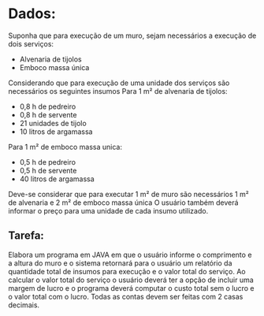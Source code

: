 Dados:
===============

Suponha que para execução de um muro, sejam necessários a execução de dois serviços:
- Alvenaria de tijolos
- Emboco massa única

Considerando que para execução de uma unidade dos serviços são necessários os seguintes insumos
Para 1 m² de alvenaria de tijolos:
- 0,8 h de pedreiro
- 0,8 h de servente
- 21 unidades de tijolo
- 10 litros de argamassa

Para 1 m² de emboco massa unica:
- 0,5 h de pedreiro
- 0,5 h de servente
- 40 litros de argamassa

Deve-se considerar que para executar 1 m² de muro são necessários 1 m² de alvenaria e 2 m²
de emboco massa única
O usuário também deverá informar o preço para uma unidade de cada insumo utilizado.

Tarefa:
-----------
Elabora um programa em JAVA em que o usuário informe o comprimento e a altura do muro e
o sistema retornará para o usuário um relatório da quantidade total de insumos para execução
e o valor total do serviço.
Ao calcular o valor total do serviço o usuário deverá ter a opção de incluir uma margem de
lucro e o programa deverá computar o custo total sem o lucro e o valor total com o lucro.
Todas as contas devem ser feitas com 2 casas decimais.
